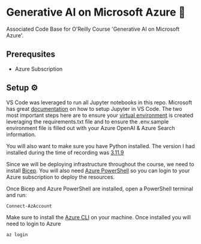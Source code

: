 # Generative AI on Microsoft Azure 🦜

Associated Code Base for O'Reilly Course 'Generative AI on Microsoft Azure'.

## Prerequsites

- Azure Subscription

## Setup ⚙️

VS Code was leveraged to run all Jupyter notebooks in this repo. Microsoft has great [documentation](https://code.visualstudio.com/docs/datascience/jupyter-notebooks) on how to setup Jupyter in VS Code. The two most important steps here are to ensure your [virtual environment](https://code.visualstudio.com/docs/datascience/jupyter-notebooks#_setting-up-your-environment) is created leveraging the requirements.txt file and to ensure the .env.sample environment file is filled out with your Azure OpenAI & Azure Search information.

You will also want to make sure you have Python installed. The version I had installed during the time of recording was [3.11.9](https://www.get-python.org/downloads/release/python-3119/)

Since we will be deploying infrastructure throughout the course, we need to install [Bicep](https://learn.microsoft.com/en-us/azure/azure-resource-manager/bicep/install). You will also need [Azure PowerShell](https://learn.microsoft.com/en-us/powershell/azure/install-azps-windows?view=azps-12.0.0&tabs=powershell&pivots=windows-psgallery) so you can login to your Azure subscription to deploy the resources.

Once Bicep and Azure PowerShell are installed, open a PowerShell terminal and run:

```powershell
Connect-AzAccount
```

Make sure to install the [Azure CLI](https://learn.microsoft.com/en-us/cli/azure/install-azure-cli-windows?tabs=azure-cli) on your machine. Once installed you will need to login to Azure

```powershell
az login
```